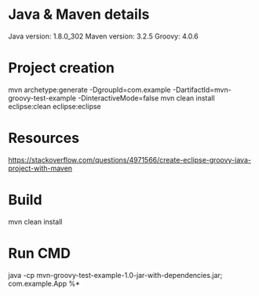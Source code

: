 # Java & Maven details
Java version: 1.8.0_302
Maven version: 3.2.5
Groovy: 4.0.6

# Project creation
mvn archetype:generate -DgroupId=com.example -DartifactId=mvn-groovy-test-example -DinteractiveMode=false
mvn clean install eclipse:clean eclipse:eclipse

# Resources
https://stackoverflow.com/questions/4971566/create-eclipse-groovy-java-project-with-maven

# Build
mvn clean install

# Run CMD
java -cp mvn-groovy-test-example-1.0-jar-with-dependencies.jar; com.example.App %* 
